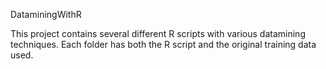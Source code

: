 DataminingWithR

This project contains several different R scripts with various datamining techniques.
Each folder has both the R script and the original training data used.



